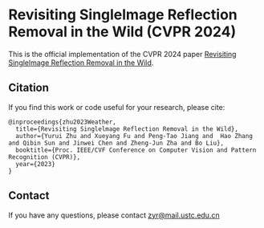 # Revisiting Singlelmage Reflection Removal in the Wild (CVPR 2024)

This is the official implementation of the CVPR 2024 paper [Revisiting Singlelmage Reflection Removal in the Wild](https://arxiv.org/abs/2311.17320).


## Citation
If you find this work or code useful for your research, please cite:
```
@inproceedings{zhu2023Weather,
  title={Revisiting Singlelmage Reflection Removal in the Wild},
  author={Yurui Zhu and Xueyang Fu and Peng-Tao Jiang and  Hao Zhang and Qibin Sun and Jinwei Chen and Zheng-Jun Zha and Bo Liu},
  booktitle={Proc. IEEE/CVF Conference on Computer Vision and Pattern Recognition (CVPR)},
  year={2023}
}

```

## Contact
If you have any questions, please contact zyr@mail.ustc.edu.cn
